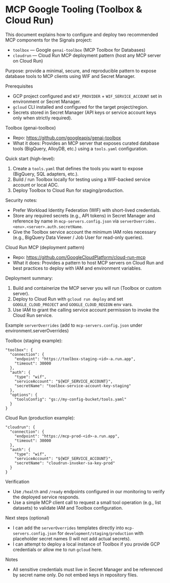 # MCP Google Tooling (Toolbox & Cloud Run)

This document explains how to configure and deploy two recommended MCP components for the Signals project:

- `toolbox` — Google `genai-toolbox` (MCP Toolbox for Databases)
- `cloudrun` — Cloud Run MCP deployment pattern (host any MCP server on Cloud Run)

Purpose: provide a minimal, secure, and reproducible pattern to expose database tools to MCP clients using WIF and Secret Manager.

Prerequisites
- GCP project configured and `WIF_PROVIDER` + `WIF_SERVICE_ACCOUNT` set in environment or Secret Manager.
- `gcloud` CLI installed and configured for the target project/region.
- Secrets stored in Secret Manager (API keys or service account keys only when strictly required).

Toolbox (genai-toolbox)
- Repo: https://github.com/googleapis/genai-toolbox
- What it does: Provides an MCP server that exposes curated database tools (BigQuery, AlloyDB, etc.) using a `tools.yaml` configuration.

Quick start (high-level):
1. Create a `tools.yaml` that defines the tools you want to expose (BigQuery, SQL adapters, etc.).
2. Build / run Toolbox locally for testing using a WIF-backed service account or local ADC.
3. Deploy Toolbox to Cloud Run for staging/production.

Security notes:
- Prefer Workload Identity Federation (WIF) with short-lived credentials.
- Store any required secrets (e.g., API tokens) in Secret Manager and reference by name in `mcp-servers.config.json` via `serverOverrides.<env>.<server>.auth.secretName`.
- Give the Toolbox service account the minimum IAM roles necessary (e.g., BigQuery Data Viewer / Job User for read-only queries).

Cloud Run MCP (deployment pattern)
- Repo: https://github.com/GoogleCloudPlatform/cloud-run-mcp
- What it does: Provides a pattern to host MCP servers on Cloud Run and best practices to deploy with IAM and environment variables.

Deployment summary:
1. Build and containerize the MCP server you will run (Toolbox or custom server).
2. Deploy to Cloud Run with `gcloud run deploy` and set `GOOGLE_CLOUD_PROJECT` and `GOOGLE_CLOUD_REGION` env vars.
3. Use IAM to grant the calling service account permission to invoke the Cloud Run service.

Example `serverOverrides` (add to `mcp-servers.config.json` under environment.serverOverrides)

Toolbox (staging example):

```
"toolbox": {
  "connection": {
    "endpoint": "https://toolbox-staging-<id>-a.run.app",
    "timeout": 30000
  },
  "auth": {
    "type": "wif",
    "serviceAccount": "${WIF_SERVICE_ACCOUNT}",
    "secretName": "toolbox-service-account-key-staging"
  },
  "options": {
    "toolsConfig": "gs://my-config-bucket/tools.yaml"
  }
}
```

Cloud Run (production example):

```
"cloudrun": {
  "connection": {
    "endpoint": "https://mcp-prod-<id>-a.run.app",
    "timeout": 30000
  },
  "auth": {
    "type": "wif",
    "serviceAccount": "${WIF_SERVICE_ACCOUNT}",
    "secretName": "cloudrun-invoker-sa-key-prod"
  }
}
```

Verification
- Use `/health` and `/ready` endpoints configured in our monitoring to verify the deployed service responds.
- Use a simple MCP client call to request a small tool operation (e.g., list datasets) to validate IAM and Toolbox configuration.

Next steps (optional)
- I can add the `serverOverrides` templates directly into `mcp-servers.config.json` for `development/staging/production` with placeholder secret names (I will not add actual secrets).
- I can attempt to deploy a local instance of Toolbox if you provide GCP credentials or allow me to run `gcloud` here.

Notes
- All sensitive credentials must live in Secret Manager and be referenced by secret name only. Do not embed keys in repository files.

